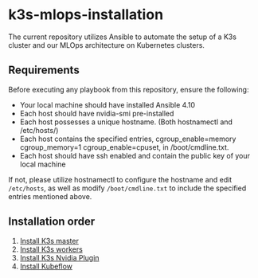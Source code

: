# k3s-mlops-installation

The current repository utilizes Ansible to automate the setup of a K3s cluster and our MLOps architecture on Kubernetes clusters.

## Requirements

Before executing any playbook from this repository, ensure the following:
* Your local machine should have installed Ansible 4.10
* Each host should have nvidia-smi pre-installed
* Each host possesses a unique hostname. (Both hostnamectl and /etc/hosts/)
* Each host contains the specified entries, cgroup_enable=memory cgroup_memory=1 cgroup_enable=cpuset, in /boot/cmdline.txt.
* Each host should have ssh enabled and contain the public key of your local machine

If not, please utilize hostnamectl to configure the hostname and edit `/etc/hosts`, as well as modify `/boot/cmdline.txt` to include the specified entries mentioned above.

## Installation order

1. [Install K3s master](./ansible_scripts/README.md#Install-K3s-master)
2. [Install K3s workers](./ansible_scripts/README.md#Install-K3s-workers)
3. [Install K3s Nvidia Plugin](./ansible_scripts/README.md#Install-K3s-Nvidia-Plugin)
4. [Install Kubeflow](./ansible_scripts/README.md#Install-Kubeflow)
